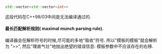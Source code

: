 ```c++
std::vector<std::vector<int>>
```

这段代码在C++98/03中间是无法编译通过的.


#### 最长匹配解析规则( maximal munch parsing rule).

编译器会在解析符号的时候,尽可能的多地"吸收"符号. 
所以"模板的模板"就会解析为 ">>",
然后"理直气壮"地抛出绝望的错误信息: 模板参数中不应该存在的右移.


